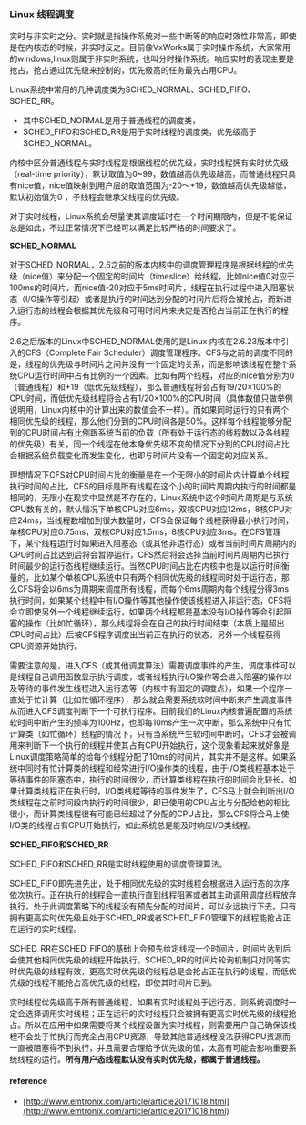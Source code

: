 ### Linux 线程调度

实时与非实时之分。实时就是指操作系统对一些中断等的响应时效性非常高，即使是在内核态的时候，非实时反之。目前像VxWorks属于实时操作系统，大家常用的windows,linux则属于非实时系统，也叫分时操作系统。响应实时的表现主要是抢占，抢占通过优先级来控制的，优先级高的任务最先占用CPU。

Linux系统中常用的几种调度类为SCHED\_NORMAL、SCHED\_FIFO、SCHED\_RR。

* 其中SCHED\_NORMAL是用于普通线程的调度类，
* SCHED\_FIFO和SCHED\_RR是用于实时线程的调度类，优先级高于SCHED\_NORMAL。

内核中区分普通线程与实时线程是根据线程的优先级，实时线程拥有实时优先级（real-time priority），默认取值为0~99，数值越高优先级越高，而普通线程只具有nice值，nice值映射到用户层的取值范围为-20～+19，数值越高优先级越低，默认初始值为0 ，子线程会继承父线程的优先级。

对于实时线程，Linux系统会尽量使其调度延时在一个时间期限内，但是不能保证总是如此，不过正常情况下已经可以满足比较严格的时间要求了。

**SCHED\_NORMAL**

对于SCHED\_NORMAL，2.6之前的版本内核中的调度管理程序是根据线程的优先级（nice值）来分配一个固定的时间片（timeslice）给线程，比如nice值0对应于100ms的时间片，而nice值-20对应于5ms时间片，线程在执行过程中进入阻塞状态（I/O操作等引起）或者是执行的时间达到分配的时间片后将会被抢占，而新进入运行态的线程会根据其优先级和可用时间片来决定是否抢占当前正在执行的程序。

2.6之后版本的Linux中SCHED\_NORMAL使用的是Linux 内核在2.6.23版本中引入的CFS（Complete Fair Scheduler）调度管理程序。CFS与之前的调度不同的是，线程的优先级与时间片之间并没有一个固定的关系，而是影响该线程在整个系统CPU运行时间中占有比例的一个因素。比如有两个线程，对应的nice值分别为0（普通线程）和+19（低优先级线程），那么普通线程将会占有19/20×100%的CPU时间，而低优先级线程将会占有1/20×100%的CPU时间（具体数值只做举例说明用，Linux内核中的计算出来的数值会不一样）。而如果同时运行的只有两个相同优先级的线程，那么他们分到的CPU时间各是50%。这样每个线程能够分配到的CPU时间占有比例跟系统当前的负载（所有处于运行态的线程数以及各线程的优先级）有关，同一个线程在他本身优先级不变的情况下分到的CPU时间占比会根据系统负载变化而发生变化，也即与时间片没有一个固定的对应关系。

理想情况下CFS对CPU时间占比的衡量是在一个无限小的时间片内计算单个线程执行时间的占比，CFS的目标是所有线程在这个小的时间片周期内执行的时间都是相同的，无限小在现实中显然是不存在的，Linux系统中这个时间片周期是与系统CPU数有关的，默认情况下单核CPU对应6ms，双核CPU对应12ms，8核CPU对应24ms，当线程数增加到很大数量时，CFS会保证每个线程获得最小执行时间， 单核CPU对应0.75ms，双核CPU对应1.5ms，8核CPU对应3ms。在CFS管理下，某个线程运行时如果进入阻塞态（或其他非运行态）或者当前时间片周期内的CPU时间占比达到后将会暂停运行，CFS然后将会选择当前时间片周期内已执行时间最少的运行态线程继续运行。当然CPU时间占比在内核中也是以运行时间衡量的，比如某个单核CPU系统中只有两个相同优先级的线程同时处于运行态，那么CFS将会以6ms为周期来调度所有线程，而每个6ms周期内每个线程分得3ms执行时间，如果某个线程中有I/O操作等其他操作使该线程进入非运行态，CFS将会立即使另外一个线程继续运行，如果两个线程都是基本没有I/O操作等会引起阻塞的操作（比如忙循环），那么线程将会在自己的执行时间结束（本质上是超出CPU时间占比）后被CFS程序调度出当前正在执行的状态，另外一个线程获得CPU资源开始执行。

需要注意的是，进入CFS（或其他调度算法）需要调度事件的产生，调度事件可以是线程自己调用函数显示执行调度，或者线程执行I/O操作等会进入阻塞的操作以及等待的事件发生线程进入运行态等（内核中有固定的调度点），如果一个程序一直处于忙计算（比如忙循环程序），那么就会需要系统软时间中断来产生调度事件从而进入CFS调度判断下一个可执行程序。目前我们的Linux内核普遍配置的系统软时间中断产生的频率为100Hz，也即每10ms产生一次中断，那么系统中只有忙计算类（如忙循环）线程的情况下，只有当系统产生软时间中断时，CFS才会被调用来判断下一个执行的线程并使其占有CPU开始执行，这个现象看起来就好象是Linux调度策略简单的给每个线程分配了10ms的时间片，其实并不是这样。如果系统中同时有忙计算类的线程和经常进行I/O操作类的线程，由于I/O类线程基本处于等待事件的阻塞态中，执行的时间很少，而计算类线程在执行的时间会比较长，如果计算类线程正在执行时，I/O类线程等待的事件发生了，CFS马上就会判断出I/O类线程在之前时间段内执行的时间很少，即已使用的CPU占比与分配给他的相比很小，而计算类线程很有可能已经超过了分配的CPU占比，那么CFS将会马上使I/O类的线程占有CPU开始执行，如此系统总是能及时响应I/O类线程。

**SCHED\_FIFO和SCHED\_RR**

SCHED\_FIFO和SCHED\_RR是实时线程使用的调度管理算法。

SCHED\_FIFO即先进先出，处于相同优先级的实时线程会根据进入运行态的次序依次执行。正在执行的线程会一直执行直到线程阻塞或者其主动调用调度线程放弃执行，处于此调度策略下的线程没有预先分配的时间片，可以永远执行下去。只有拥有更高实时优先级且处于SCHED\_RR或者SCHED\_FIFO管理下的线程能抢占正在运行的实时线程。

SCHED\_RR在SCHED\_FIFO的基础上会预先给定线程一个时间片，时间片达到后会使其他相同优先级的线程开始执行。SCHED\_RR的时间片轮询机制只对同等实时优先级的线程有效，更高实时优先级的线程总是会抢占正在执行的线程，而低优先级的线程不能抢占高优先级的线程，即使其时间片已到。

实时线程优先级高于所有普通线程，如果有实时线程处于运行态，则系统调度时一定会选择调用实时线程；正在运行的实时线程只会被拥有更高实时优先级的线程抢占。所以在应用中如果需要将某个线程设置为实时线程，则需要用户自己确保该线程不会处于忙执行而完全占用CPU资源，导致其他普通线程没法获得CPU资源而一直被阻塞得不到执行，并且需要合理给予优先级的值，太高有可能会影响重要系统线程的运行。**所有用户态线程默认没有实时优先级，都属于普通线程。**

#### reference

* [http://www.emtronix.com/article/article20171018.html](http://www.emtronix.com/article/article20171018.html)



